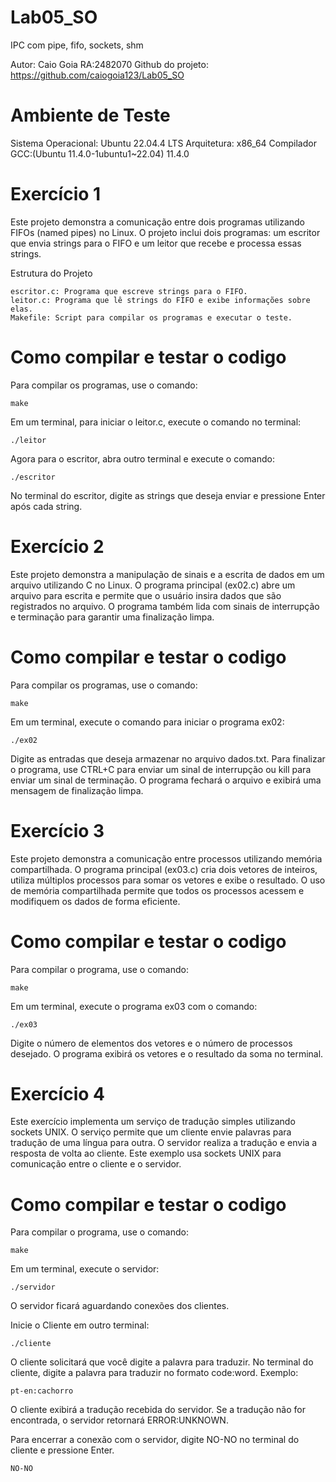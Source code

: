 # Lab05_SO
IPC com pipe, fifo, sockets, shm

Autor: Caio Goia RA:2482070
Github do projeto: https://github.com/caiogoia123/Lab05_SO

# Ambiente de Teste

Sistema Operacional: Ubuntu 22.04.4 LTS
Arquitetura: x86_64
Compilador GCC:(Ubuntu 11.4.0-1ubuntu1~22.04) 11.4.0


# Exercício 1

Este projeto demonstra a comunicação entre dois programas utilizando FIFOs (named pipes) no Linux. O projeto inclui dois programas: um escritor que envia strings para o FIFO e um leitor que recebe e processa essas strings.

Estrutura do Projeto

    escritor.c: Programa que escreve strings para o FIFO.
    leitor.c: Programa que lê strings do FIFO e exibe informações sobre elas.
    Makefile: Script para compilar os programas e executar o teste.

# Como compilar e testar o codigo 

Para compilar os programas, use o comando:

    make

Em um terminal, para iniciar o leitor.c, execute o comando no terminal:

    ./leitor

Agora para o escritor, abra outro terminal e execute o comando: 

    ./escritor 


No terminal do escritor, digite as strings que deseja enviar e pressione Enter após cada string.

# Exercício 2

Este projeto demonstra a manipulação de sinais e a escrita de dados em um arquivo utilizando C no Linux. O programa principal (ex02.c) abre um arquivo para escrita e permite que o usuário insira dados que são registrados no arquivo. O programa também lida com sinais de interrupção e terminação para garantir uma finalização limpa.

# Como compilar e testar o codigo 

Para compilar os programas, use o comando:

    make

Em um terminal, execute o comando para iniciar o programa ex02:

    ./ex02

Digite as entradas que deseja armazenar no arquivo dados.txt. Para finalizar o programa, use CTRL+C para enviar um sinal de interrupção ou kill <PID> para enviar um sinal de terminação. O programa fechará o arquivo e exibirá uma mensagem de finalização limpa.

# Exercício 3

Este projeto demonstra a comunicação entre processos utilizando memória compartilhada. O programa principal (ex03.c) cria dois vetores de inteiros, utiliza múltiplos processos para somar os vetores e exibe o resultado. O uso de memória compartilhada permite que todos os processos acessem e modifiquem os dados de forma eficiente.

# Como compilar e testar o codigo 

Para compilar o programa, use o comando:

    make

Em um terminal, execute o programa ex03 com o comando:

    ./ex03

Digite o número de elementos dos vetores e o número de processos desejado. O programa exibirá os vetores e o resultado da soma no terminal.

# Exercício 4

Este exercício implementa um serviço de tradução simples utilizando sockets UNIX. O serviço permite que um cliente envie palavras para tradução de uma língua para outra. O servidor realiza a tradução e envia a resposta de volta ao cliente. Este exemplo usa sockets UNIX para comunicação entre o cliente e o servidor.

# Como compilar e testar o codigo 

Para compilar o programa, use o comando:

    make

Em um terminal, execute o servidor:

    ./servidor

O servidor ficará aguardando conexões dos clientes.

Inicie o Cliente em outro terminal:

    ./cliente

O cliente solicitará que você digite a palavra para traduzir.
No terminal do cliente, digite a palavra para traduzir no formato code:word. Exemplo:

    pt-en:cachorro


O cliente exibirá a tradução recebida do servidor. Se a tradução não for encontrada, o servidor retornará ERROR:UNKNOWN.

Para encerrar a conexão com o servidor, digite NO-NO no terminal do cliente e pressione Enter.

    NO-NO